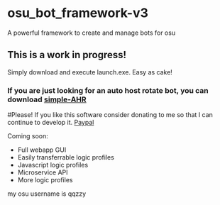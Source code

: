 # osu_bot_framework-v3
A powerful framework to create and manage bots for osu

## This is a work in progress!
Simply download and execute launch.exe. Easy as cake!
### If you are just looking for an auto host rotate bot, you can download [simple-AHR](https://github.com/jramseygreen/osu_bot_framework-v3/releases/tag/ahr)

#Please! If you like this software consider donating to me so that I can continue to develop it.
[Paypal](https://www.paypal.com/paypalme/joshuargreen)

Coming soon:
- Full webapp GUI
- Easily transferrable logic profiles
- Javascript logic profiles
- Microservice API
- More logic profiles

my osu username is qqzzy
